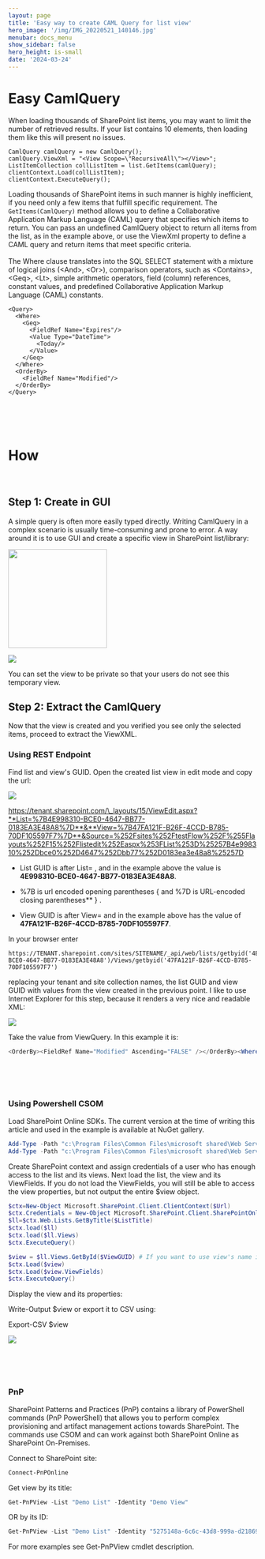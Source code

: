```yaml
---
layout: page
title: 'Easy way to create CAML Query for list view'
hero_image: '/img/IMG_20220521_140146.jpg'
menubar: docs_menu
show_sidebar: false
hero_height: is-small
date: '2024-03-24'
---
```


<h1>Easy CamlQuery</h1>
When loading thousands of SharePoint list items, you may want to limit the number of retrieved results. If your list contains 10 elements, then loading them like this will present no issues. 

```
CamlQuery camlQuery = new CamlQuery();
camlQuery.ViewXml = "<View Scope=\"RecursiveAll\"></View>";
ListItemCollection collListItem = list.GetItems(camlQuery);
clientContext.Load(collListItem);
clientContext.ExecuteQuery();
```

Loading thousands of SharePoint items in such manner is highly inefficient, if you need only a few items that fulfill specific requirement. The ```GetItems(CamlQuery)``` method allows you to define a Collaborative Application Markup Language (CAML) query that specifies which items to return. You can pass an undefined CamlQuery object to return all items from the list, as in the example above, or use the ViewXml property to define a CAML query and return items that meet specific criteria.
<br/><br/>
The Where clause translates into the SQL SELECT statement with a mixture of logical joins (\<And>, \<Or>), comparison operators, such as \<Contains>, \<Geq>, \<Lt>, simple arithmetic operators, field (column) references, constant values, and predefined Collaborative Application Markup Language (CAML) constants. 


```
<Query>
  <Where>
    <Geq>
      <FieldRef Name="Expires"/>
      <Value Type="DateTime">
        <Today/>
      </Value>
    </Geq>
  </Where>
  <OrderBy>
    <FieldRef Name="Modified"/>
  </OrderBy>
</Query>
```

<br/><br/><br/>


<h1>How</h1>
<br/>
<h2>Step 1: Create in GUI</h2>

A simple query is often more easily typed directly. Writing CamlQuery in a complex scenario is usually time-consuming and prone to error. A way around it is to use GUI and create a specific view in SharePoint list/library:

<img src="/articles/images/easycaml1.png" width="200"><br/>

 <img src="/articles/images/easycaml2.png"><br/>

You can set the view to be private so that your users do not see this temporary view.

<h2>Step 2: Extract the CamlQuery</h2>
Now that the view is created and you verified you see only the selected items, proceed to extract the ViewXML.

<h3>Using REST Endpoint</h3>
Find list and view's GUID. Open the created list view in edit mode and copy the url:

 <img src="/articles/images/easycaml3.png"><br/>
 
https://tenant.sharepoint.com/\_layouts/15/ViewEdit.aspx?**List=%7B4E998310-BCE0-4647-BB77-0183EA3E48A8%7D**&**View=%7B47FA121F-B26F-4CCD-B785-70DF105597F7%7D**&Source=%252Fsites%252FtestFlow%252F%255Flayouts%252F15%252Flistedit%252Easpx%253FList%253D%25257B4e998310%252Dbce0%252D4647%252Dbb77%252D0183ea3e48a8%25257D

* List GUID is after List= , and in the example above the value is <b>4E998310-BCE0-4647-BB77-0183EA3E48A8</b>. 

* %7B is url encoded opening parentheses { and %7D is URL-encoded closing parentheses** } . 

* View GUID is after View= and in the example above has the value of <b>47FA121F-B26F-4CCD-B785-70DF105597F7</b>.

In your browser enter 
```
https://TENANT.sharepoint.com/sites/SITENAME/_api/web/lists/getbyid('4E998310-BCE0-4647-BB77-0183EA3E48A8')/Views/getbyid('47FA121F-B26F-4CCD-B785-70DF105597F7')
```
replacing your tenant and site collection names, the list GUID and view GUID with values from the view created in the previous point. I like to use Internet Explorer for this step, because it renders a very nice and readable XML:

 <img src="/articles/images/easycaml4.png"><br/>

 
Take the value from ViewQuery. 
In this example it is:

```powershell
<OrderBy><FieldRef Name="Modified" Ascending="FALSE" /></OrderBy><Where><Eq><FieldRef Name="Editor" /><Value Type="User">FR</Value></Eq></Where>
```


<br/><br/><br/>


<h3>Using Powershell CSOM</h3>

Load SharePoint Online SDKs. The current version at the time of writing this article and used in the example is available at  NuGet gallery.

```powershell
Add-Type -Path "c:\Program Files\Common Files\microsoft shared\Web Server Extensions\16\ISAPI\Microsoft.SharePoint.Client.dll"
Add-Type -Path "c:\Program Files\Common Files\microsoft shared\Web Server Extensions\16\ISAPI\Microsoft.SharePoint.Client.Runtime.dll"
```

Create SharePoint context and assign credentials of a user who has enough access to the list and its views. Next load the list, the view and its ViewFields. If you do not load the ViewFields, you will still be able to access the view properties, but not output the entire $view object.

```powershell
$ctx=New-Object Microsoft.SharePoint.Client.ClientContext($Url)
$ctx.Credentials = New-Object Microsoft.SharePoint.Client.SharePointOnlineCredentials($Username, $AdminPassword)
$ll=$ctx.Web.Lists.GetByTitle($ListTitle)
$ctx.load($ll)
$ctx.load($ll.Views)
$ctx.ExecuteQuery()

$view = $ll.Views.GetById($ViewGUID) # If you want to use view's name instead of its GUID, use .GetByTitle method, like this: $view = $ll.Views.GetByTitle($ViewTitle)
$ctx.Load($view)
$ctx.Load($view.ViewFields)
$ctx.ExecuteQuery()
```

Display the view and its properties:


Write-Output $view
or export it to CSV using:

Export-CSV $view
 
 <img src="/articles/images/easycaml5.png"><br/>

<br/><br/><br/>


<h3>PnP</h3>
SharePoint Patterns and Practices (PnP) contains a library of PowerShell commands (PnP PowerShell) that allows you to perform complex provisioning and artifact management actions towards SharePoint. The commands use CSOM and can work against both SharePoint Online as SharePoint On-Premises.

Connect to SharePoint site:

```powershell
Connect-PnPOnline
```

Get view by its title:

```powershell
Get-PnPView -List "Demo List" -Identity "Demo View"
```

OR
by its ID:


```powershell
Get-PnPView -List "Demo List" -Identity "5275148a-6c6c-43d8-999a-d2186989a661"
```

For more examples see Get-PnPView cmdlet description.
